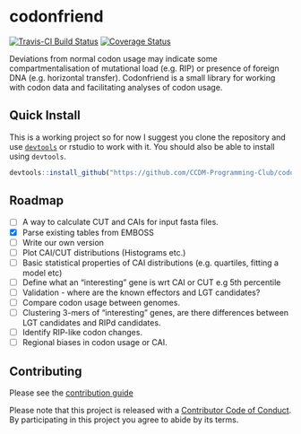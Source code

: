 # codonfriend

[![Travis-CI Build Status](https://travis-ci.org/CCDM-Programming-Club/codonfriend.svg?branch=master)](https://travis-ci.org/CCDM-Programming-Club/codonfriend)
[![Coverage Status](https://img.shields.io/codecov/c/github/CCDM-Programming-Club/codonfriend/master.svg)](https://codecov.io/github/CCDM-Programming-Club/codonfriend?branch=master)

Deviations from normal codon usage may indicate some compartmentalisation of mutational load (e.g. RIP) or presence of foreign DNA (e.g. horizontal transfer). Codonfriend is a small library for working with codon data and facilitating analyses of codon usage.

## Quick Install

This is a working project so for now I suggest you clone the repository and use [`devtools`](https://github.com/r-lib/devtools) or rstudio to work with it.
You should also be able to install using `devtools`.

```r
devtools::install_github("https://github.com/CCDM-Programming-Club/codonfriend.git")
```
## Roadmap

- [ ] A way to calculate CUT and CAIs for input fasta files.
- [x] Parse existing tables from EMBOSS
- [ ] Write our own version
- [ ] Plot CAI/CUT distributions (Histograms etc.)
- [ ] Basic statistical properties of CAI distributions (e.g. quartiles, fitting a model etc)
- [ ] Define what an “interesting” gene is wrt CAI or CUT e.g 5th percentile
- [ ] Validation - where are the known effectors and LGT candidates?
- [ ] Compare codon usage between genomes.
- [ ] Clustering 3-mers of “interesting” genes, are there differences between LGT candidates and RIPd candidates.
- [ ] Identify RIP-like codon changes.
- [ ] Regional biases in codon usage or CAI.

## Contributing

Please see the [contribution guide](CONTRIBUTING.md)

Please note that this project is released with a [Contributor Code of Conduct](CONDUCT.md).
By participating in this project you agree to abide by its terms.
